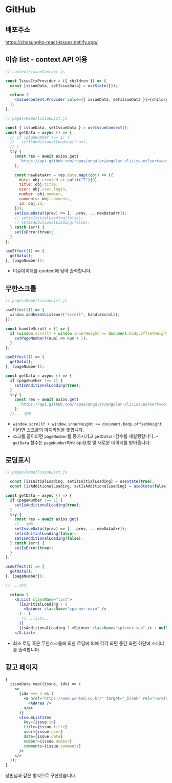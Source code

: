 # GitHub

## 배포주소

https://chosungho-react-issues.netlify.app/

## 이슈 list - context API 이용

```jsx
// context/issueContext.js

const IssueCtxProvider = ({ children }) => {
  const [issueData, setIssueData] = useState([]);

  return (
    <IssueContext.Provider value={{ issueData, setIssueData }}>{children}</IssueContext.Provider>
  );
};
```

```jsx
// pages/Home/lissueList.js

const { issueData, setIssueData } = useIssueContext();
const getData = async () => {
  // if (pageNumber !== 1) {
  //   setIsAdditionalLoading(true);
  // }
  try {
    const res = await axios.get(
      `https://api.github.com/repos/angular/angular-cli/issues?sort=comments&per_page=8&page=${pageNumber}`
    );

    const newDataArr = res.data.map((obj) => ({
      date: obj.created_at.split("T")[0],
      title: obj.title,
      user: obj.user.login,
      number: obj.number,
      comments: obj.comments,
      id: obj.id,
    }));
    setIssueData((prev) => [...prev, ...newDataArr]);
    // setisInitialLoading(false);
    // setIsAdditionalLoading(false);
  } catch (err) {
    setIsError(true);
  }
};

useEffect(() => {
  getData();
}, [pageNumber]);
```

- 이슈데이터를 context에 담아 출력합니다.

## 무한스크롤

```jsx
// pages/Home/lissueList.js

useEffect(() => {
  window.addEventListener("scroll", handleScroll);
});

const handleScroll = () => {
  if (window.scrollY + window.innerHeight >= document.body.offsetHeight) {
    setPageNumber((num) => num + 1);
  }
};

useEffect(() => {
  getData();
}, [pageNumber]);

const getData = async () => {
  if (pageNumber !== 1) {
    setIsAdditionalLoading(true);
  }
  try {
    const res = await axios.get(
      `https://api.github.com/repos/angular/angular-cli/issues?sort=comments&per_page=8&page=${pageNumber}`
    );
  //... 생략

```

- `window.scrollY + window.innerHeight >= document.body.offsetHeight` 이라면 스크롤의 마지막임을 뜻합니다.
- 스크롤 끝이라면 `pageNumber`를 증가시키고 `getData()`함수를 재실행합니다. -`getData` 함수는 `pageNumber`따라 api요청 및 새로운 데이터를 받아옵니다.

## 로딩표시

```jsx
// pages/Home/lissueList.js

  const [isInitialLoading, setisInitialLoading] = useState(true);
  const [isAdditionalLoading, setIsAdditionalLoading] = useState(false);

const getData = async () => {
  if (pageNumber !== 1) {
    setIsAdditionalLoading(true);
  }
  try {
    const res = await axios.get(
    //.. 생략
    setIssueData((prev) => [...prev, ...newDataArr]);
    setisInitialLoading(false);
    setIsAdditionalLoading(false);
  } catch (err) {
    setIsError(true);
  }
};

useEffect(() => {
  getData();
}, [pageNumber]);

// ...생략

  return (
    <S.List className="list">
      {isInitialLoading ? (
        <Spinner className="spinner-main" />
      ) : (
       //...lists...
      )}
      {isAdditionalLoading ? <Spinner className="spinner-sub" /> : null}
    </S.List>
```

- 최초 로딩 혹은 무한스크롤에 의한 로딩에 의해 각각
  화면 중간 화면 하단에 스피너를 출력합니다.

## 광고 페이지

```jsx
{
  issueData.map((issue, idx) => (
    <>
      {idx === 4 && (
        <a href="https://www.wanted.co.kr/" target="_blank" rel="noreferrer">
          <AdArea />
        </a>
      )}
      <IssueListItem
        key={issue.id}
        title={issue.title}
        user={issue.user}
        date={issue.date}
        number={issue.number}
        comments={issue.comments}
      />
    </>
  ));
}
```

상빈님과 같은 방식으로 구현했습니다.
